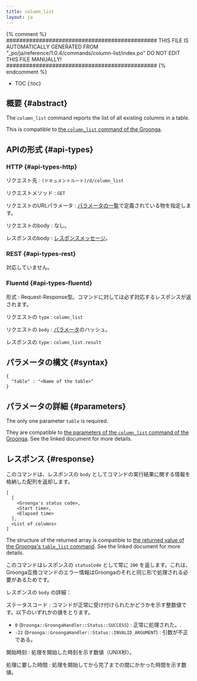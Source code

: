```yaml
---
title: column_list
layout: ja
---
```


{% comment %}
##############################################
  THIS FILE IS AUTOMATICALLY GENERATED FROM
  "_po/ja/reference/1.0.4/commands/column-list/index.po"
  DO NOT EDIT THIS FILE MANUALLY!
##############################################
{% endcomment %}


* TOC
{:toc}

## 概要 {#abstract}

The `column_list` command reports the list of all existing columns in a table.

This is compatible to [the `column_list` command of the Groonga](http://groonga.org/docs/reference/commands/column_list.html).

## APIの形式 {#api-types}

### HTTP {#api-types-http}

リクエスト先
: `(ドキュメントルート)/d/column_list`

リクエストメソッド
: `GET`

リクエストのURLパラメータ
: [パラメータの一覧](#parameters)で定義されている物を指定します。

リクエストのbody
: なし。

レスポンスのbody
: [レスポンスメッセージ](#response)。

### REST {#api-types-rest}

対応していません。

### Fluentd {#api-types-fluentd}

形式
: Request-Response型。コマンドに対しては必ず対応するレスポンスが返されます。

リクエストの `type`
: `column_list`

リクエストの `body`
: [パラメータ](#parameters)のハッシュ。

レスポンスの `type`
: `column_list.result`

## パラメータの構文 {#syntax}

    {
      "table" : "<Name of the table>"
    }

## パラメータの詳細 {#parameters}

The only one parameter `table` is required.

They are compatible to [the parameters of the `column_list` command of the Groonga](http://groonga.org/docs/reference/commands/column_list.html#parameters). See the linked document for more details.

## レスポンス {#response}

このコマンドは、レスポンスの `body` としてコマンドの実行結果に関する情報を格納した配列を返却します。

    [
      [
        <Groonga's status code>,
        <Start time>,
        <Elapsed time>
      ],
      <List of columns>
    ]

The structure of the returned array is compatible to [the returned value of the Groonga's `table_list` command](http://groonga.org/docs/reference/commands/column_list.html#return-value). See the linked document for more details.

このコマンドはレスポンスの `statusCode` として常に `200` を返します。これは、Groonga互換コマンドのエラー情報はGroongaのそれと同じ形で処理される必要があるためです。

レスポンスの `body` の詳細：

ステータスコード
: コマンドが正常に受け付けられたかどうかを示す整数値です。以下のいずれかの値をとります。
  
   * `0` (`Droonga::GroongaHandler::Status::SUCCESS`) : 正常に処理された。.
   * `-22` (`Droonga::GroongaHandler::Status::INVALID_ARGUMENT`) : 引数が不正である。

開始時刻
: 処理を開始した時刻を示す数値（UNIX秒）。

処理に要した時間
: 処理を開始してから完了までの間にかかった時間を示す数値。


